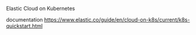 Elastic Cloud on Kubernetes 

documentation https://www.elastic.co/guide/en/cloud-on-k8s/current/k8s-quickstart.html